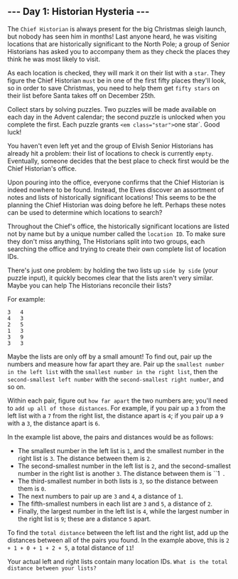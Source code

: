 ## --- Day 1: Historian Hysteria ---

The `Chief Historian` is always present for the big Christmas sleigh launch, but nobody has seen him in months! Last anyone heard, he was visiting locations that are historically significant to the North Pole; a group of Senior Historians has asked you to accompany them as they check the places they think he was most likely to visit. 

As each location is checked, they will mark it on their list with a `star`. They figure the Chief Historian `must` be in one of the first fifty places they'll look, so in order to save Christmas, you need to help them get `fifty stars` on their list before Santa takes off on December 25th. 

Collect stars by solving puzzles.  Two puzzles will be made available on each day in the Advent calendar; the second puzzle is unlocked when you complete the first.  Each puzzle grants `<em class="star">`one star`. Good luck! 

You haven't even left yet and the group of Elvish Senior Historians has already hit a problem: their list of locations to check is currently `empty`. Eventually, someone decides that the best place to check first would be the Chief Historian's office. 

Upon pouring into the office, everyone confirms that the Chief Historian is indeed nowhere to be found. Instead, the Elves discover an assortment of notes and lists of historically significant locations! This seems to be the planning the Chief Historian was doing before he left. Perhaps these notes can be used to determine which locations to search? 

Throughout the Chief's office, the historically significant locations are listed not by name but by a unique number called the `location ID`. To make sure they don't miss anything, The Historians split into two groups, each searching the office and trying to create their own complete list of location IDs. 

There's just one problem: by holding the two lists up `side by side` (your puzzle input), it quickly becomes clear that the lists aren't very similar. Maybe you can help The Historians reconcile their lists? 

For example:
```
3   4
4   3
2   5
1   3
3   9
3   3
```

Maybe the lists are only off by a small amount! To find out, pair up the numbers and measure how far apart they are. Pair up the `smallest number in the left list` with the `smallest number in the right list`, then the `second-smallest left number` with the `second-smallest right number`, and so on. 

Within each pair, figure out `how far apart` the two numbers are; you'll need to `add up all of those distances`. For example, if you pair up a `3` from the left list with a `7` from the right list, the distance apart is `4`; if you pair up a `9` with a `3`, the distance apart is `6`. 

In the example list above, the pairs and distances would be as follows: 

  * The smallest number in the left list is `1`, and the smallest number in the right list is `3`. The distance between them is `2`.
  * The second-smallest number in the left list is `2`, and the second-smallest number in the right list is another `3`. The distance between them is ``1` `.</li>
  * The third-smallest number in both lists is `3`, so the distance between them is `0`.
  * The next numbers to pair up are `3` and `4`, a distance of `1`.
  * The fifth-smallest numbers in each list are `3` and `5`, a distance of `2`.
  * Finally, the largest number in the left list is `4`, while the largest number in the right list is `9`; these are a distance `5` apart.

To find the `total distance` between the left list and the right list, add up the distances between all of the pairs you found. In the example above, this is `2 + 1 + 0 + 1 + 2 + 5`, a total distance of `11`! 

Your actual left and right lists contain many location IDs. `What is the total distance between your lists?` 